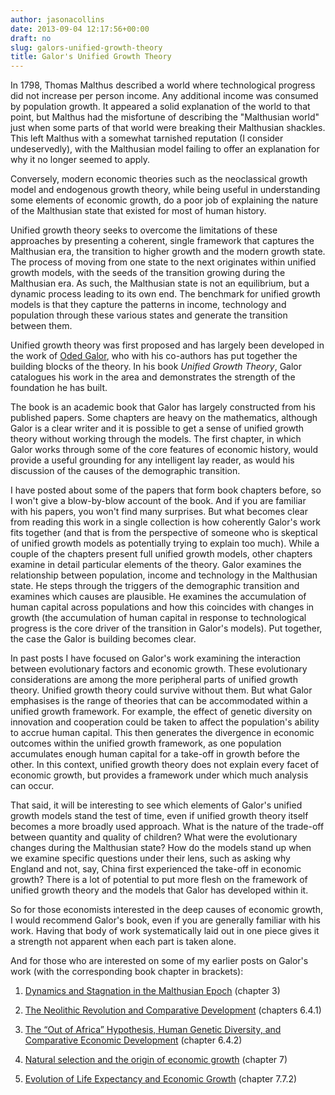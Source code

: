 ```yaml
---
author: jasonacollins
date: 2013-09-04 12:17:56+00:00
draft: no
slug: galors-unified-growth-theory
title: Galor's Unified Growth Theory
---
```


In 1798, Thomas Malthus described a world where technological progress did not increase per person income. Any additional income was consumed by population growth. It appeared a solid explanation of the world to that point, but Malthus had the misfortune of describing the "Malthusian world" just when some parts of that world were breaking their Malthusian shackles. This left Malthus with a somewhat tarnished reputation (I consider undeservedly), with the Malthusian model failing to offer an explanation for why it no longer seemed to apply.

Conversely, modern economic theories such as the neoclassical growth model and endogenous growth theory, while being useful in understanding some elements of economic growth, do a poor job of explaining the nature of the Malthusian state that existed for most of human history.

Unified growth theory seeks to overcome the limitations of these approaches by presenting a coherent, single framework that captures the Malthusian era, the transition to higher growth and the modern growth state. The process of moving from one state to the next originates within unified growth models, with the seeds of the transition growing during the Malthusian era. As such, the Malthusian state is not an equilibrium, but a dynamic process leading to its own end. The benchmark for unified growth models is that they capture the patterns in income, technology and population through these various states and generate the transition between them.

Unified growth theory was first proposed and has largely been developed in the work of [Oded Galor](http://www.econ.brown.edu/fac/Oded_Galor/), who with his co-authors has put together the building blocks of the theory. In his book *Unified Growth Theory*, Galor catalogues his work in the area and demonstrates the strength of the foundation he has built.

The book is an academic book that Galor has largely constructed from his published papers. Some chapters are heavy on the mathematics, although Galor is a clear writer and it is possible to get a sense of unified growth theory without working through the models. The first chapter, in which Galor works through some of the core features of economic history, would provide a useful grounding for any intelligent lay reader, as would his discussion of the causes of the demographic transition.

I have posted about some of the papers that form book chapters before, so I won't give a blow-by-blow account of the book. And if you are familiar with his papers, you won't find many surprises. But what becomes clear from reading this work in a single collection is how coherently Galor's work fits together (and that is from the perspective of someone who is skeptical of unified growth models as potentially trying to explain too much). While a couple of the chapters present full unified growth models, other chapters examine in detail particular elements of the theory. Galor examines the relationship between population, income and technology in the Malthusian state. He steps through the triggers of the demographic transition and examines which causes are plausible. He examines the accumulation of human capital across populations and how this coincides with changes in growth (the accumulation of human capital in response to technological progress is the core driver of the transition in Galor's models). Put together, the case the Galor is building becomes clear.

In past posts I have focused on Galor's work examining the interaction between evolutionary factors and economic growth. These evolutionary considerations are among the more peripheral parts of unified growth theory. Unified growth theory could survive without them. But what Galor emphasises is the range of theories that can be accommodated within a unified growth framework. For example, the effect of genetic diversity on innovation and cooperation could be taken to affect the population's ability to accrue human capital. This then generates the divergence in economic outcomes within the unified growth framework, as one population accumulates enough human capital for a take-off in growth before the other. In this context, unified growth theory does not explain every facet of economic growth, but provides a framework under which much analysis can occur.

That said, it will be interesting to see which elements of Galor's unified growth models stand the test of time, even if unified growth theory itself becomes a more broadly used approach. What is the nature of the trade-off between quantity and quality of children? What were the evolutionary changes during the Malthusian state? How do the models stand up when we examine specific questions under their lens, such as asking why England and not, say, China first experienced the take-off in economic growth? There is a lot of potential to put more flesh on the framework of unified growth theory and the models that Galor has developed within it.

So for those economists interested in the deep causes of economic growth, I would recommend Galor's book, even if you are generally familiar with his work. Having that body of work systematically laid out in one piece gives it a strength not apparent when each part is taken alone.

And for those who are interested on some of my earlier posts on Galor's work (with the corresponding book chapter in brackets):
    
  1. [Dynamics and Stagnation in the Malthusian Epoch](https://jasoncollins.blog/using-the-malthusian-model-to-measure-technology/) (chapter 3)

    
  2. [The Neolithic Revolution and Comparative Development](https://jasoncollins.blog/life-expectancy-and-the-dawn-of-agriculture/) (chapters 6.4.1)

    
  3. [The “Out of Africa” Hypothesis, Human Genetic Diversity, and Comparative Economic Development](https://jasoncollins.blog/the-out-of-africa-hypothesis-human-genetic-diversity-and-comparative-economic-development/) (chapter 6.4.2)

    
  4. [Natural selection and the origin of economic growth](https://jasoncollins.blog/economic-growth-and-evolution-parental-preference-for-quality-and-quantity-of-offspring/) (chapter 7)

    
  5. [Evolution of Life Expectancy and Economic Growth](https://jasoncollins.blog/life-expectancy-and-the-dawn-of-agriculture/) (chapter 7.7.2)


